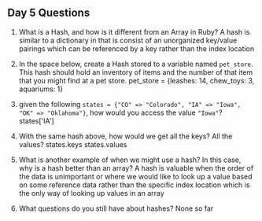 ## Day 5 Questions

1. What is a Hash, and how is it different from an Array in Ruby?
A hash is similar to a dictionary in that is consist of an unorganized key/value pairings which can be referenced by a key rather than the index location
1. In the space below, create a Hash stored to a variable named `pet_store`.  This hash should hold an inventory of items and the number of that item that you might find at a pet store.
pet_store = {leashes: 14, chew_toys: 3, aquariums: 1}

1. given the following `states = {"CO" => "Colorado", "IA" => "Iowa", "OK" => "Oklahoma"}`, how would you access the value `"Iowa"`?
states['IA']

1. With the same hash above, how would we get all the keys?  All the values?
states.keys
states.values

1. What is another example of when we might use a hash?  In this case, why is a hash better than an array?
A hash is valuable when the order of the data is unimportant or where we would like to look up a value based on some reference data rather than the specific index location which is the only way of looking up values in an array

1. What questions do you still have about hashes?
None so far
